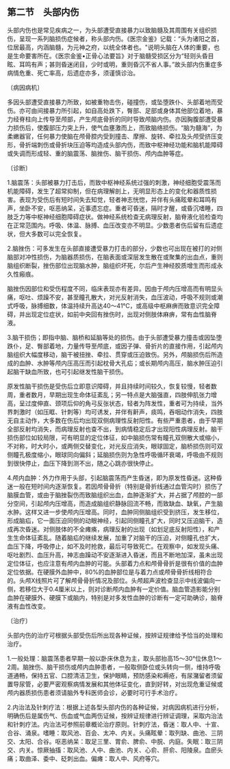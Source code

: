 ## 第二节　头部内伤

头部内伤也是常见疾病之一，为头部遭受直接暴力以致脑髓及其周围有关组织损伤，呈现一系列脑损伤症候者，称头部内伤。《医宗金鉴》记载：“头为诸阳之首，位居最高，内涵脑髓，为元神之府，以统全体者也。"说明头脑在人体的重要，也是生命要害所在。《医宗金鉴•正骨心法要旨》对于脑髓受损区分为“轻则头昏目眩、耳鸣有声；甚则昏迷闭目，少时或明，重则昏沉不省人事。”故头部内伤重症多病情危重、死亡率高，后遗症亦多，须谨慎诊治。

〔病因病机〕

多因头部遭受直接暴力所致，如被重物击伤，碰撞伤，或坠堕跌仆、头部着地而受伤。亦可由间接暴力所引起，如自高处跌下，臀部、足部或身体其他部位着地，暴力经脊柱向上传导至颅部，产生颅底骨折的同时导致颅脑内伤。亦因胸腹部遭受暴力损伤后，使腹部压力突上升，使气血壅激而上，而致脑络损伤。“脑为髓海”，为柔嫩器官，任何暴力使脑在颅骨腔内受到撞击、摩擦、旋转、牵拉及头颅受挤压变形，骨折端刺伤或骨折块压迫等均造成头部内伤，而致中枢神经功能和脑机能障碍或失调而形成轻、重的脑震荡、脑挫伤、脑干损伤、颅内血肿等症。

〔诊断〕

1.脑震荡：头部被暴力打击后，而致中枢神经系统过强的刺激，神经细胞受震荡而机能障碍，发生了超常抑制，但在病理解剖上，无明显形态上的变化和器质性损害。表现为受伤后有短时间失去知觉，轻者神志恍惚，并伴有头痛眩晕和耳鸣有声，坐卧不安，呕恶纳呆，近事遗忘症。重者可昏迷，隔时才醒，或昏沉嗜睡，四肢乏力等中枢神经细胞障碍症状。做神经系统检查无病理反射，脑脊液化验检查均在正常范围内。呼吸、体温、脉搏、血压改变亦不明显。少数患者伤后留有后遗症状，但大多数可以完全恢复。

2.脑挫伤：可多发生在头部直接遭受暴力打击的部分，少数也可出现在被打的对侧脑部对冲性损伤，为脑器质损伤，在脑表面或深层发生散在或聚集的出血点，重则脑组织断裂，挫伤部位出现脑水肿，脑组织坏死，尔后产生神经胶质增生而形成永久性瘢痕。

脑挫伤因部位和受伤程度不同，临床表现亦有差异。因由于颅内压增高而有明显头痛，呕吐、烦躁不安，甚至瞳孔散大，对光反射消失，血压波动，呼吸不规则或潮式呼吸，脉搏细数，体温持续升高达40～41℃，或高级中枢麻痹而致意识完全障碍，并出现定位症状，如前中央回有挫伤时，出现对侧肢体麻痹，常有血性脑脊液。

3.脑干损伤；即指中脑、脑桥和延脑等处的损伤。由于头部遭受暴力撞击或因坠堕跌仆，足、臀部着地，力量传导至颅底，或因子弹、骨折片的直接作用，引起颅内脑组织大幅度移动，脑干被扭挫、牵拉、贯穿或压迫致伤。另外，颅脑损伤后所造成的血肿、水肿等颅内压高压而引起枕骨大孔疝；或长期颅内高压，脑水肿压迫引起脑干缺血所致，也可引起继发性脑干损伤。

原发性脑干损伤是受伤后立即意识障碍，并且持续时间较久，恢复较慢，轻者数周，重者数月，早期出现生命体征紊乱；另一特点是大脑强直，四肢伸肌张力增高，呈过度伸直、颈项后仰的角弓反张状态，轻者为阵发性，重者可为持续，当外界刺激时（如压眶、针刺等）均可诱发，并伴有鼾声，痰鸣，吞咽动作消失，四肢无自主动作，大多数在伤后均出现双侧病理性反射阳性。有些严重患者，由于早期全部反射均消失，而病理反射也查不出，到病情稳定后才出现阳性病理反射。脑干损伤部位如较局限，可有明显的定位体征，如中脑损伤常有瞳孔双侧散大或缩小，不对称，时大时小，或两侧交替变化，对光反应消失，眼球固定，脑桥损伤则可双侧瞳孔极度缩小，眼球同向偏斜；延脑损伤则为急性呼吸循环衰竭，呼吸由不规则到很快停止，血压下降到测不出，随之心跳亦很快停止。

4.颅内血肿：外力作用于头部，引起脑震荡而产生昏迷，即为原发性昏迷。这种昏迷一般在短时间内逐渐恢复。若因颅骨骨折（特别是骨折线通过血管沟时）损伤了脑膜血管，或由于脑挫裂伤而致脑组织出血，血肿逐渐扩大，并占据了颅腔的一部分空间，引起颅内压增高，而造成脑组织静脉回流不畅，而致缺血、缺氧，产生脑水肿。这样又进一步使颅内压增高。同时，血肿同侧脑组织受到挤压，发生移位，形成脑疝，它一面压迫同侧的动眼神经，引起同侧瞳孔扩大，同时又压迫脑干，造成再次昏迷。对侧肢体的不全瘫痪，病理反射的出现（如划足底反射阳性），和产生生命体征紊乱。随着脑疝的继续发展，加重了对脑干的压迫，对侧瞳孔也扩大，血压下降，呼吸停止，如不及时抢救，最后可导致死亡。在观察中，如发现头痛、呕吐剧烈、血压升高，神志由躁动不安逐渐进入昏迷，而且不断地加深，虽未出现定位体征，也应注意有颅内血肿的可能。头部着力点和颅骨骨折是很有价值的血肿定位依据。在硬膜外血肿中，80%的血肿部位是与着力点或颅骨骨折线相符合的。头颅X线照片可了解颅骨骨折情况及部位。头颅超声波检查显示中线波偏向一侧，若移位大于0.4厘米以上，则对诊断颅内血肿有一定价值。脑血管造影能分别血肿在硬膜外、硬膜下或脑内，特别是对多发性血肿的诊断有一定可助确诊，脑脊液有血性改变。

〔治疗〕

头部内伤的治疗可根据头部受伤后所出现各种证候，按辨证规律给予恰当的处理和治疗。

1.一般处理：脑震荡患者早期一般以卧床休息为主，取头部抬高15〜30°位休息1〜2周。脑挫伤、脑干损伤或颅内血肿患者，一般取侧卧位或头转向一侧，维持呼吸道通畅，保持五官、口腔清洁卫生，保护眼睛，预防感染和褥疮，有尿潴留者须留置导尿管，必要严密观察病情发展和其他体征变化，直到好转，对出现危重证候或颅内器质损伤患者须请脑外专科医师会诊，必要时可行手术治疗。

2.内治法及针刺疗法：根据上述各型头部内伤的各种证候，对病因病机进行分析，明确伤后是属伤气、伤血或气血两伤证候，按辨证规律进行辨证调理，采取内治法和针刺疗法。内治法可参照前章概论治疗原则。针刺疗法，昏迷：取人中、十宣、合谷、涌泉。嗜睡：取风池、百会、太冲、内关。头痛眩晕：取列缺、曲池、三阴交、太阳、合谷。呕恶纳呆：取足三里、胃俞、脾俞、中脘、内庭。失眠：取三阴交、内关。惊厥抽搐：取风池、人中、曲池、内关、心俞、肝俞、阳陵泉。血瘀头痛；取曲泽、委中、砭刺出血。偏瘫：取人中、风府等穴。

